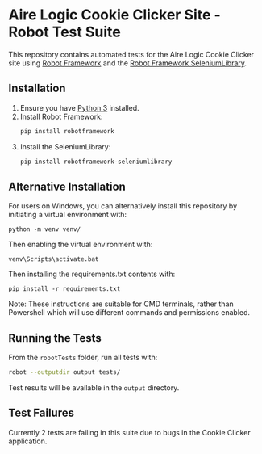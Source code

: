 # Aire Logic Cookie Clicker Site - Robot Test Suite

This repository contains automated tests for the Aire Logic Cookie Clicker site using [Robot Framework](https://robotframework.org/) and the [Robot Framework SeleniumLibrary](https://robotframework.org/SeleniumLibrary/).

## Installation

1. Ensure you have [Python 3](https://www.python.org/downloads/) installed.
2. Install Robot Framework:
    ```bash
    pip install robotframework
    ```
3. Install the SeleniumLibrary:
    ```bash
    pip install robotframework-seleniumlibrary
    ```

## Alternative Installation

For users on Windows, you can alternatively install this repository by initiating a virtual environment with:
```
python -m venv venv/
```

Then enabling the virtual environment with:
```
venv\Scripts\activate.bat
```

Then installing the requirements.txt contents with:
```
pip install -r requirements.txt
```

Note: These instructions are suitable for CMD terminals, rather than Powershell which will use different commands and permissions enabled.

## Running the Tests

From the `robotTests` folder, run all tests with:
```bash
robot --outputdir output tests/
```

Test results will be available in the `output` directory.

## Test Failures

Currently 2 tests are failing in this suite due to bugs in the Cookie Clicker application.